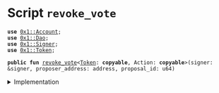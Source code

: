 
<a name="revoke_vote"></a>

# Script `revoke_vote`





<pre><code><b>use</b> <a href="../../modules/doc/Account.md#0x1_Account">0x1::Account</a>;
<b>use</b> <a href="../../modules/doc/Dao.md#0x1_Dao">0x1::Dao</a>;
<b>use</b> <a href="../../modules/doc/Signer.md#0x1_Signer">0x1::Signer</a>;
<b>use</b> <a href="../../modules/doc/Token.md#0x1_Token">0x1::Token</a>;
</code></pre>




<pre><code><b>public</b> <b>fun</b> <a href="revoke_vote.md#revoke_vote">revoke_vote</a>&lt;<a href="../../modules/doc/Token.md#0x1_Token">Token</a>: <b>copyable</b>, Action: <b>copyable</b>&gt;(signer: &signer, proposer_address: address, proposal_id: u64)
</code></pre>



<details>
<summary>Implementation</summary>


<pre><code><b>fun</b> <a href="revoke_vote.md#revoke_vote">revoke_vote</a>&lt;<a href="../../modules/doc/Token.md#0x1_Token">Token</a>: <b>copyable</b>, Action: <b>copyable</b>&gt;(
    signer: &signer,
    proposer_address: address,
    proposal_id: u64,
) {
    <b>let</b> sender = <a href="../../modules/doc/Signer.md#0x1_Signer_address_of">Signer::address_of</a>(signer);
    <b>let</b> (_, power) = <a href="../../modules/doc/Dao.md#0x1_Dao_vote_of">Dao::vote_of</a>&lt;<a href="../../modules/doc/Token.md#0x1_Token">Token</a>&gt;(sender, proposer_address, proposal_id);
    <b>let</b> my_token = <a href="../../modules/doc/Dao.md#0x1_Dao_revoke_vote">Dao::revoke_vote</a>&lt;<a href="../../modules/doc/Token.md#0x1_Token">Token</a>, Action&gt;(signer, proposer_address, proposal_id, power);
    <a href="../../modules/doc/Account.md#0x1_Account_deposit">Account::deposit</a>(sender, my_token);
}
</code></pre>



</details>
